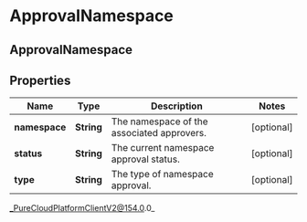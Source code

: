 # ApprovalNamespace

## ApprovalNamespace

## Properties

|Name | Type | Description | Notes|
|------------ | ------------- | ------------- | -------------|
| **namespace** | **String** | The namespace of the associated approvers. | [optional] |
| **status** | **String** | The current namespace approval status. | [optional] |
| **type** | **String** | The type of namespace approval. | [optional] |



_PureCloudPlatformClientV2@154.0.0_
